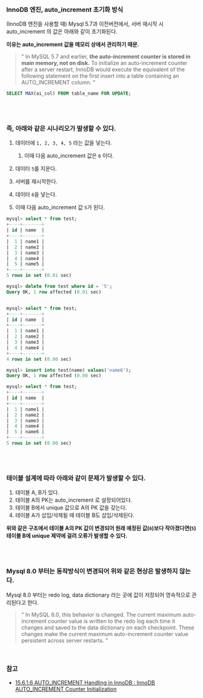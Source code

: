 ### InnoDB 엔진, auto_increment 초기화 방식

(InnoDB 엔진을 사용할 때) Mysql 5.7과 이전버전에서, 서버 재시작 시 auto_increment 의 값은 아래와 같이 초기화된다. 

**이유는 auto_increment 값을 메모리 상에서 관리하기 때문.**

> " In MySQL 5.7 and earlier, **the auto-increment counter is stored in main memory, not on disk.** To initialize an auto-increment counter after a server restart, InnoDB would execute the equivalent of the following statement on the first insert into a table containing an AUTO_INCREMENT column. "

```sql
SELECT MAX(ai_col) FROM table_name FOR UPDATE;
```

<br><br>

### **즉, 아래와 같은 시나리오가 발생할 수 있다.**

1. 데이터에 `1, 2, 3, 4, 5` 라는 값을 넣는다.
   1. 이때 다음 auto_increment 값은 `6` 이다.
2. 데이터 `5`를 지운다.

3. 서버를 재시작한다.
4. 데이터 `6`을 넣는다. 
5. 이때 다음 auto_increment 값 `5`가 된다.


```sql
mysql> select * from test;
+----+-------+
| id | name  |
+----+-------+
|  1 | name1 |
|  2 | name2 |
|  3 | name3 |
|  4 | name4 |
|  5 | name5 |
+----+-------+
5 rows in set (0.01 sec)
```
```sql
mysql> delete from test where id = '5';
Query OK, 1 row affected (0.01 sec)


mysql> select * from test;
+----+-------+
| id | name  |
+----+-------+
|  1 | name1 |
|  2 | name2 |
|  3 | name3 |
|  4 | name4 |
+----+-------+
4 rows in set (0.00 sec)
```
```sql
mysql> insert into test(name) values('name6');
Query OK, 1 row affected (0.00 sec)

mysql> select * from test;
+----+-------+
| id | name  |
+----+-------+
|  1 | name1 |
|  2 | name2 |
|  3 | name3 |
|  4 | name4 |
|  5 | name6 |
+----+-------+
5 rows in set (0.00 sec)
```

<br><br>

### **테이블 설계에 따라 아래와 같이 문제가 발생할 수 있다.**

1. 테이블 A, B가 있다.
2. 테이블 A의 PK는 auto_increment 로 설정되어있다.
3. 테이블 B에서 unique 값으로 A의 PK 값을 갖는다.
4. 테이블 A가 삽입/삭제될 때 테이블 B도 삽입/삭제된다.

**위와 같은 구조에서 테이블 A의 PK 값이 변경되어 원래 예정된 값(`6`)보다 작아졌다면(`5`) 테이블 B에 unique 제약에 걸려 오류가 발생할 수 있다.**

<br><br>

### Mysql 8.0 부터는 동작방식이 변경되어 위와 같은 현상은 발생하지 않는다.

Mysql 8.0 부터는 redo log, data dictionary 라는 곳에 값이 저장되어 영속적으로 관리된다고 한다.

> " In MySQL 8.0, this behavior is changed. The current maximum auto-increment counter value is written to the redo log each time it changes and saved to the data dictionary on each checkpoint. These changes make the current maximum auto-increment counter value persistent across server restarts. "

<br>

### 참고

- [15.6.1.6 AUTO_INCREMENT Handling in InnoDB : InnoDB AUTO_INCREMENT Counter Initialization](https://dev.mysql.com/doc/refman/8.0/en/innodb-auto-increment-handling.html#innodb-auto-increment-initialization)